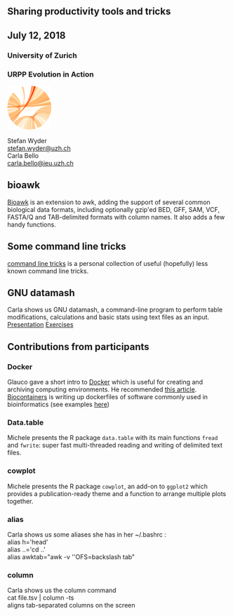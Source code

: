 ## Sharing productivity tools and tricks

## July 12, 2018


### University of Zurich
### URPP Evolution in Action
![URPP logo](Logo_URPP_kl2.png)

Stefan Wyder  
stefan.wyder@uzh.ch  
Carla Bello  
carla.bello@ieu.uzh.ch  
  
  
## bioawk

[Bioawk](bioawk.md) is an extension to awk, adding the support of several common biological data formats, including optionally gzip'ed BED, GFF, SAM, VCF, FASTA/Q and TAB-delimited formats with column names.
It also adds a few handy functions.

## Some command line tricks

[command line tricks](commandline_tricks.md) is a personal collection of useful (hopefully) less known command line tricks.

## GNU datamash

Carla shows us GNU datamash, a command-line program to perform table modifications, calculations and basic stats using text files as an input.  
[Presentation](https://github.com/carlalbc/URPP_tutorials/blob/master/Productivity%20tools%20II_%20Datamash.pdf)  [Exercises](https://github.com/carlalbc/URPP_tutorials/blob/master/Productivity_tools_GNUdatamash.md)

## Contributions from participants

### Docker

Glauco gave a short intro to [Docker](https://www.docker.com/) which is useful for creating and archiving computing environments. He recommended [this article](https://www.molecularecologist.com/2016/05/docker-making-our-bioinformatics-easier-and-more-reproducible/).   
[Biocontainers](https://biocontainers.pro/) is writing up dockerfiles of software commonly used in bioinformatics (see examples [here](https://cyverse-container-camp-workshop-2018.readthedocs-hosted.com/en/latest/biocontainer/biocontainers.html))

### Data.table

Michele presents the R package `data.table` with its main functions `fread` and `fwrite`:  super fast multi-threaded reading and writing of delimited text files.

### cowplot

Michele presents the R package `cowplot`, an add-on to `ggplot2` which provides a publication-ready theme and a function to arrange multiple plots together. 

### alias

Carla shows us some aliases she has in her ~/.bashrc :    
alias h='head'  
alias ..='cd ..'  
alias awktab="awk -v ''OFS=backslash tab"  

### column

Carla shows us the column command  
cat file.tsv | column -ts  
aligns tab-separated columns on the screen  


